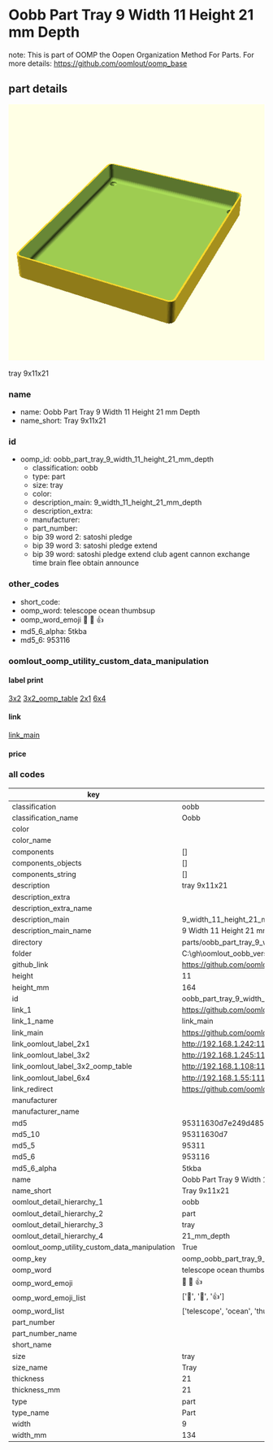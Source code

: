 # Oobb Part Tray 9 Width 11 Height 21 mm Depth  

note: This is part of OOMP the Oopen Organization Method For Parts. For more details: https://github.com/oomlout/oomp_base

##  part details
  

[![](3dpr.png)](3dpr.png)

tray 9x11x21



### name
* name: Oobb Part Tray 9 Width 11 Height 21 mm Depth
* name_short: Tray 9x11x21 
### id
* oomp_id: oobb_part_tray_9_width_11_height_21_mm_depth
  * classification: oobb
  * type: part
  * size: tray
  * color: 
  * description_main: 9_width_11_height_21_mm_depth
  * description_extra: 
  * manufacturer: 
  * part_number: 
  * bip 39 word 2: satoshi pledge
  * bip 39 word 3: satoshi pledge extend
  * bip 39 word: satoshi pledge extend club agent cannon exchange time brain flee obtain announce

### other_codes
* short_code: 
* oomp_word: telescope ocean thumbsup
* oomp_word_emoji :telescope: :ocean: :thumbsup:
* md5_6_alpha: 5tkba
* md5_6: 953116






### oomlout_oomp_utility_custom_data_manipulation
#### label print
[3x2](http://192.168.1.245:1112/?label=oomp%205tkba)
[3x2_oomp_table](http://192.168.1.108:1112/?label=oomp%205tkba)
[2x1](http://192.168.1.242:1112/?label=oomp%205tkba)
[6x4](http://192.168.1.55:1112/?label=oomp%205tkba)    

#### link

[link_main](https://github.com/oomlout/oomlout_oobb_version_4_generated_parts/tree/main/navigation_oomp/oobb/part/tray/9_width_11_height_21_mm_depth/part)                              

#### price







### all codes 
| key | value |  
| --- | --- |  
| classification | oobb |  
| classification_name | Oobb |  
| color |  |  
| color_name |  |  
| components | [] |  
| components_objects | [] |  
| components_string | [] |  
| description | tray 9x11x21 |  
| description_extra |  |  
| description_extra_name |  |  
| description_main | 9_width_11_height_21_mm_depth |  
| description_main_name | 9 Width 11 Height 21 mm Depth |  
| directory | parts/oobb_part_tray_9_width_11_height_21_mm_depth |  
| folder | C:\gh\oomlout_oobb_version_4_generated_parts\parts\oobb_part_tray_9_width_11_height_21_mm_depth |  
| github_link | https://github.com/oomlout/oomlout_oomp_part_src/tree/main/parts/oobb_part_tray_9_width_11_height_21_mm_depth |  
| height | 11 |  
| height_mm | 164 |  
| id | oobb_part_tray_9_width_11_height_21_mm_depth |  
| link_1 | https://github.com/oomlout/oomlout_oobb_version_4_generated_parts/tree/main/navigation_oomp/oobb/part/tray/9_width_11_height_21_mm_depth/part |  
| link_1_name | link_main |  
| link_main | https://github.com/oomlout/oomlout_oobb_version_4_generated_parts/tree/main/navigation_oomp/oobb/part/tray/9_width_11_height_21_mm_depth/part |  
| link_oomlout_label_2x1 | http://192.168.1.242:1112/?label=oomp%205tkba |  
| link_oomlout_label_3x2 | http://192.168.1.245:1112/?label=oomp%205tkba |  
| link_oomlout_label_3x2_oomp_table | http://192.168.1.108:1112/?label=oomp%205tkba |  
| link_oomlout_label_6x4 | http://192.168.1.55:1112/?label=oomp%205tkba |  
| link_redirect | https://github.com/oomlout/oomlout_oobb_version_4_generated_parts/tree/main/parts/oobb_tray_09_11_21 |  
| manufacturer |  |  
| manufacturer_name |  |  
| md5 | 95311630d7e249d4858272c2a1e9a5fb |  
| md5_10 | 95311630d7 |  
| md5_5 | 95311 |  
| md5_6 | 953116 |  
| md5_6_alpha | 5tkba |  
| name | Oobb Part Tray 9 Width 11 Height 21 mm Depth |  
| name_short | Tray 9x11x21  |  
| oomlout_detail_hierarchy_1 | oobb |  
| oomlout_detail_hierarchy_2 | part |  
| oomlout_detail_hierarchy_3 | tray |  
| oomlout_detail_hierarchy_4 | 21_mm_depth |  
| oomlout_oomp_utility_custom_data_manipulation | True |  
| oomp_key | oomp_oobb_part_tray_9_width_11_height_21_mm_depth |  
| oomp_word | telescope ocean thumbsup |  
| oomp_word_emoji | :telescope: :ocean: :thumbsup: |  
| oomp_word_emoji_list | [':telescope:', ':ocean:', ':thumbsup:'] |  
| oomp_word_list | ['telescope', 'ocean', 'thumbsup'] |  
| part_number |  |  
| part_number_name |  |  
| short_name |  |  
| size | tray |  
| size_name | Tray |  
| thickness | 21 |  
| thickness_mm | 21 |  
| type | part |  
| type_name | Part |  
| width | 9 |  
| width_mm | 134 |  
